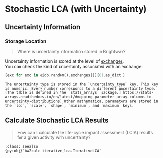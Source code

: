 # Stochastic LCA (with Uncertainty)

## Uncertainty Information

### Storage Location

> Where is uncertainty information stored in Brightway?

Uncertainty information is stored at the level of [exchanges](./exchanges.md). \
You can check the kind of uncertainty associated with an exchange:

```python
[exc for exc in eidb.random().exchanges()][0].as_dict()
```

```{note}
The uncertainty type is stored in the `uncertainty_type` key. This key is numeric. Every number corresponds to a different uncertainty type. [The table is defined in the `stats_arrays` package.](https://stats-arrays.readthedocs.io/en/latest/#mapping-parameter-array-columns-to-uncertainty-distributions) Other mathematical parameters are stored in the `loc`, `scale`, `shape`, `minimum`, and `maximum` keys.
```

## Calculate Stochastic LCA Results

> How can I calculate the life-cycle impact assessment (LCIA) results for a given activity with uncertainty?

```{admonition} API Documentation
:class: seealso
{py:obj}`bw2calc.iterative_lca.IterativeLCA`
```
